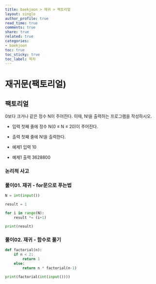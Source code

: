 ```yaml
---
title: baekjoon > 재귀 > 팩토리얼
layout: single
author_profile: true
read_time: true
comments: true
share: true
related: true
categories:
- baekjoon
toc: true
toc_sticky: true
toc_label: 목차
---
```


# 재귀문(팩토리얼)

## 팩토리얼

0보다 크거나 같은 정수 N이 주어진다. 이때, N!을 출력하는 프로그램을 작성하시오.

- 입력
첫째 줄에 정수 N(0 ≤ N ≤ 20)이 주어진다.

- 출력
첫째 줄에 N!을 출력한다.


- 예제1 입력
10

- 예제1 출력
3628800

### 논리적 사고


### 풀이01. 재귀 - for문으로 푸는법
```python
N = int(input())

result = 1

for i in range(N):
    result *= (i+1)

print(result) 
```

### 풀이02. 재귀 - 함수로 풀기
```python
def factorial(n):
    if n < 2:
        return 1
    else:
        return n * factorial(n-1)

print(factorial(int(input())))
```
